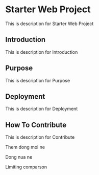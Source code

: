 # Starter Web Project

This is description for Starter Web Project


## Introduction

This is description for Introduction


## Purpose

This is description for Purpose

## Deployment

This is description for Deployment

## How To Contribute

This is description for Contribute


Them dong moi ne


Dong nua ne


Limiting comparson

